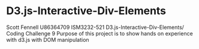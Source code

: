 # D3.js-Interactive-Div-Elements
Scott Fennell U86364709
ISM3232-521
D3.js-Interactive-Div-Elements/ Coding Challenge 9
Purpose of this project is to show hands on experience with d3.js with DOM manipulation
